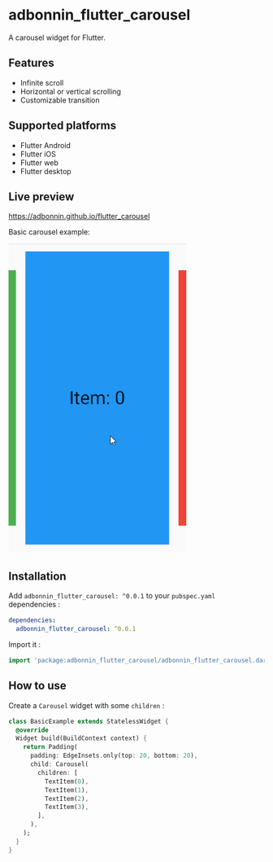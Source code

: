 # adbonnin_flutter_carousel

A carousel widget for Flutter.

## Features

* Infinite scroll
* Horizontal or vertical scrolling
* Customizable transition

## Supported platforms

* Flutter Android
* Flutter iOS
* Flutter web
* Flutter desktop

## Live preview

https://adbonnin.github.io/flutter_carousel

Basic carousel example:

![simple](doc/screenshots/basic.gif)

## Installation

Add `adbonnin_flutter_carousel: ^0.0.1` to your `pubspec.yaml` dependencies :

```yaml
dependencies:
  adbonnin_flutter_carousel: ^0.0.1
```

Import it :

```dart
import 'package:adbonnin_flutter_carousel/adbonnin_flutter_carousel.dart';
```

## How to use

Create a `Carousel` widget with some `children` :

```dart
class BasicExample extends StatelessWidget {
  @override
  Widget build(BuildContext context) {
    return Padding(
      padding: EdgeInsets.only(top: 20, bottom: 20),
      child: Carousel(
        children: [
          TextItem(0),
          TextItem(1),
          TextItem(2),
          TextItem(3),
        ],
      ),
    );
  }
}
```
